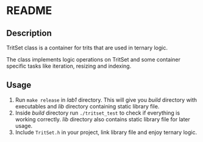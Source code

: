 # README

## Description
TritSet class is a container for trits that are used in ternary logic.

The class implements logic operations on TritSet and some container specific tasks like iteration, resizing and indexing.

## Usage
1. Run `make release` in *lab1* directory. This will give you *build* directory with executables and *lib* directory containing static library file.
2. Inside *build* directory run `./tritset_test` to check if everything is working correctly. *lib* directory also contains static library file for later usage.
3. Include `TritSet.h` in your project, link library file and enjoy ternary logic.

